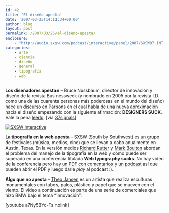 ```yaml
---
id: 42
title: 'El diseño apesta'
date: '2007-03-25T14:11:34+00:00'
author: blog
layout: post
permalink: /2007/03/25/el-diseno-apesta/
enclosure:
    - "http://audio.sxsw.com/podcast/interactive/panel/2007/SXSW07.INT.20070312.WebTypographySucks.mp3\n28486115\naudio/mpeg"
categories:
    - arte
    - ciencia
    - diseño
    - general
    - tipografí­a
    - web
---
```


**Los diseñadores apestan** – Bruce Nussbaum, director de innovación y diseño de la revista Businessweek (y nombrado en 2005 por la revista I.D. como una de las cuarenta personas más poderosas en el mundo del diseño) hace [un discurso en Parsons](http://www.businessweek.com/innovate/NussbaumOnDesign/archives/2007/03/are_designers_t.html?campaign_id=rss_blog_nussbaumondesign "el discurso transcrito") en el cual habla de una nueva aproximación hacia el diseño empezando con la siguiente afirmación: **DESIGNERS SUCK**. Vale la pena [leerlo](http://www.businessweek.com/innovate/NussbaumOnDesign/archives/2007/03/are_designers_t.html?campaign_id=rss_blog_nussbaumondesign "el discurso transcrito"). \[ví­a [37signals](http://www.37signals.com/svn/posts/331-sunspots-the-vision-edition)\]

[![SXSW Interactive](//www.mauriciogiraldo.com/blog/wp-content/uploads/2007/03/sxsw.gif)](http://2007.sxsw.com/interactive/ "sitio web SXSW Interactive")

**La tipografí­a en la web apesta** – [SXSW](http://2007.sxsw.com/about/) (South by Southwest) es un grupo de festivales (música, medios, cine) que se llevan a cabo anualmente en Austin, Texas. En la versión medios [Richard Rutter](http://clagnut.com/ "sitio web Richard Rutter") y [Mark Boulton](http://markboulton.co.uk "sitio web Mark Boulton") abordan el problema del manejo de la tipografí­a en la web y cómo puede ser superado en una conferencia titulada **Web typography sucks**. No hay video de la conferencia pero hay [un PDF con comentarios](http://webtypography.net/sxsw2007/webtypography-sxsw2007-notes.pdf) y [un podcast](http://audio.sxsw.com/podcast/interactive/panel/2007/SXSW07.INT.20070312.WebTypographySucks.mp3) así­ que pueden abrir el PDF y luego darle *play* al podcast :).

**Algo que no apesta** – [Theo Jansen](http://www.strandbeest.com/) es un artista que realiza esculturas monumentales con tubos, palos, plástico y papel que se mueven con el viento. El video a continuación es parte de una serie de comerciales que hizo BMW bajo el tema “innovación”:

\[youtube a7Ny5BYc-Fs nolink\]